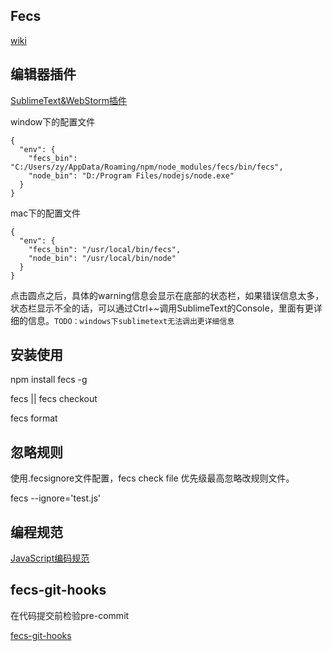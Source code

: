 Fecs
-----

[wiki](https://github.com/ecomfe/fecs/wiki)

编辑器插件
----------

[SublimeText&WebStorm插件](https://github.com/leeight/Baidu-FE-Code-Style)

window下的配置文件

```
{
  "env": {
    "fecs_bin": "C:/Users/zy/AppData/Roaming/npm/node_modules/fecs/bin/fecs",
    "node_bin": "D:/Program Files/nodejs/node.exe"
  }
}
```

mac下的配置文件
```
{
  "env": {
    "fecs_bin": "/usr/local/bin/fecs",
    "node_bin": "/usr/local/bin/node"
  }
}

```

点击圆点之后，具体的warning信息会显示在底部的状态栏，如果错误信息太多，状态栏显示不全的话，可以通过Ctrl+~调用SublimeText的Console，里面有更详细的信息。```TODO：windows下sublimetext无法调出更详细信息```

安装使用
--------

npm install fecs -g

fecs || fecs checkout

fecs format

忽略规则
-------

使用.fecsignore文件配置，fecs check file 优先级最高忽略改规则文件。

fecs --ignore='test.js'

编程规范
--------

[JavaScript编码规范](https://github.com/ecomfe/spec/blob/master/javascript-style-guide.md)

fecs-git-hooks
--------------

在代码提交前检验pre-commit

[fecs-git-hooks](https://github.com/cxtom/fecs-git-hooks)
